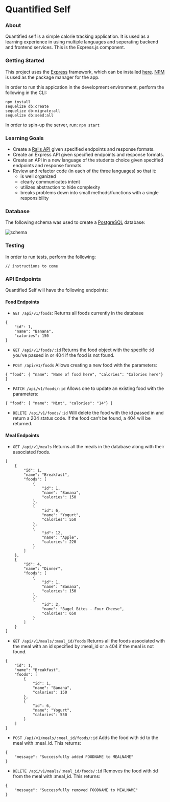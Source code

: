# Quantified Self

### About

Quantified self is a simple calorie tracking application. It is used as a learning experience in using multiple languages and seperating backend and frontend services. This is the Express.js component.

### Getting Started

This project uses the [Express](https://expressjs.com/) framework, which can be installed [here](https://expressjs.com/en/starter/installing.html).
[NPM](https://www.npmjs.com/) is used as the package manager for the app.

In order to run this appication in the development environment, perform the following in the CLI:

```
npm install
sequelize db:create
sequelize db:migrate:all
sequelize db:seed:all
```

In order to spin-up the server, run: `npm start`

### Learning Goals
- Create a [Rails API](https://github.com/anlewis/quantified-self-rails) given specified endpoints and response formats.
- Create an Express API given specified endpoints and response formats.
- Create an API in a new language of the students choice given specified endpoints and response formats.
- Review and refactor code (in each of the three languages) so that it:
  - is well organized
  - clearly communicates intent
  - utilizes abstraction to hide complexity
  - breaks problems down into small methods/functions with a single responsibility

### Database

The following schema was used to create a [PostgreSQL](https://www.postgresql.org/) database:

![schema](https://preview.ibb.co/e3J3ES/Screenshot_2018_05_01_17_12_51.png)

### Testing

In order to run tests, perform the following:

`// instructions to come`

### API Endpoints

Quantified Self will have the following endpoints:

#### Food Endpoints
- `GET /api/v1/foods`: Returns all foods currently in the database

```
{
    "id": 1,
    "name": "Banana",
    "calories": 150
}
```

- `GET /api/v1/foods/:id` Returns the food object with the specific :id you’ve passed in or 404 if the food is not found.

- `POST /api/v1/foods` Allows creating a new food with the parameters:

```
{ "food": { "name": "Name of food here", "calories": "Calories here"} }
```

- `PATCH /api/v1/foods/:id` Allows one to update an existing food with the parameters:

```
{ "food": { "name": "Mint", "calories": "14"} }
```

- `DELETE /api/v1/foods/:id` Will delete the food with the id passed in and return a 204 status code. If the food can’t be found, a 404 will be returned.

#### Meal Endpoints
- `GET /api/v1/meals` Returns all the meals in the database along with their associated foods.

```
[
    {
        "id": 1,
        "name": "Breakfast",
        "foods": [
            {
                "id": 1,
                "name": "Banana",
                "calories": 150
            },
            {
                "id": 6,
                "name": "Yogurt",
                "calories": 550
            },
            {
                "id": 12,
                "name": "Apple",
                "calories": 220
            }
        ]
    },
    {
        "id": 4,
        "name": "Dinner",
        "foods": [
            {
                "id": 1,
                "name": "Banana",
                "calories": 150
            },
            {
                "id": 2,
                "name": "Bagel Bites - Four Cheese",
                "calories": 650
            }
        ]
    }
]
```

- `GET /api/v1/meals/:meal_id/foods` Returns all the foods associated with the meal with an id specified by :meal_id or a 404 if the meal is not found.

```
{
    "id": 1,
    "name": "Breakfast",
    "foods": [
        {
            "id": 1,
            "name": "Banana",
            "calories": 150
        },
        {
            "id": 6,
            "name": "Yogurt",
            "calories": 550
        }
    ]
}
```

- `POST /api/v1/meals/:meal_id/foods/:id` Adds the food with :id to the meal with :meal_id. This returns:

```
{
    "message": "Successfully added FOODNAME to MEALNAME"
}
```

- `DELETE /api/v1/meals/:meal_id/foods/:id` Removes the food with :id from the meal with :meal_id. This returns:

```
{
    "message": "Successfully removed FOODNAME to MEALNAME"
}
```
